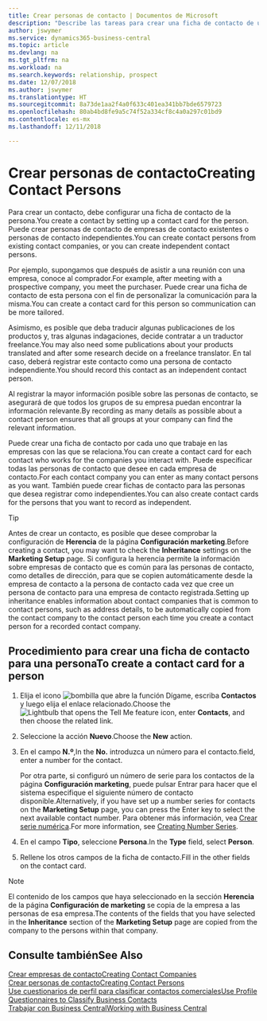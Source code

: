 ```yaml
---
title: Crear personas de contacto | Documentos de Microsoft
description: "Describe las tareas para crear una ficha de contacto de una persona, por ejemplo, un cliente potencial o proveedor, lo que ayuda a definir la relación y adaptar la comunicación."
author: jswymer
ms.service: dynamics365-business-central
ms.topic: article
ms.devlang: na
ms.tgt_pltfrm: na
ms.workload: na
ms.search.keywords: relationship, prospect
ms.date: 12/07/2018
ms.author: jswymer
ms.translationtype: HT
ms.sourcegitcommit: 8a73de1aa2f4a0f633c401ea341bb7bde6579723
ms.openlocfilehash: 80ab4bd8fe9a5c74f52a334cf8c4a0a297c01bd9
ms.contentlocale: es-mx
ms.lasthandoff: 12/11/2018

---
```

# <a name="creating-contact-persons"></a><span data-ttu-id="edadc-103">Crear personas de contacto</span><span class="sxs-lookup"><span data-stu-id="edadc-103">Creating Contact Persons</span></span>
<span data-ttu-id="edadc-104">Para crear un contacto, debe configurar una ficha de contacto de la persona.</span><span class="sxs-lookup"><span data-stu-id="edadc-104">You create a contact by setting up a contact card for the person.</span></span> <span data-ttu-id="edadc-105">Puede crear personas de contacto de empresas de contacto existentes o personas de contacto independientes.</span><span class="sxs-lookup"><span data-stu-id="edadc-105">You can create contact persons from existing contact companies, or you can create independent contact persons.</span></span>

<span data-ttu-id="edadc-106">Por ejemplo, supongamos que después de asistir a una reunión con una empresa, conoce al comprador.</span><span class="sxs-lookup"><span data-stu-id="edadc-106">For example, after meeting with a prospective company, you meet the purchaser.</span></span> <span data-ttu-id="edadc-107">Puede crear una ficha de contacto de esta persona con el fin de personalizar la comunicación para la misma.</span><span class="sxs-lookup"><span data-stu-id="edadc-107">You can create a contact card for this person so communication can be more tailored.</span></span>

<span data-ttu-id="edadc-108">Asimismo, es posible que deba traducir algunas publicaciones de los productos y, tras algunas indagaciones, decide contratar a un traductor freelance.</span><span class="sxs-lookup"><span data-stu-id="edadc-108">You may also need some publications about your products translated and after some research decide on a freelance translator.</span></span> <span data-ttu-id="edadc-109">En tal caso, deberá registrar este contacto como una persona de contacto independiente.</span><span class="sxs-lookup"><span data-stu-id="edadc-109">You should record this contact as an independent contact person.</span></span>

<span data-ttu-id="edadc-110">Al registrar la mayor información posible sobre las personas de contacto, se asegurará de que todos los grupos de su empresa puedan encontrar la información relevante.</span><span class="sxs-lookup"><span data-stu-id="edadc-110">By recording as many details as possible about a contact person ensures that all groups at your company can find the relevant information.</span></span>

<span data-ttu-id="edadc-111">Puede crear una ficha de contacto por cada uno que trabaje en las empresas con las que se relaciona.</span><span class="sxs-lookup"><span data-stu-id="edadc-111">You can create a contact card for each contact who works for the companies you interact with.</span></span> <span data-ttu-id="edadc-112">Puede especificar todas las personas de contacto que desee en cada empresa de contacto.</span><span class="sxs-lookup"><span data-stu-id="edadc-112">For each contact company you can enter as many contact persons as you want.</span></span> <span data-ttu-id="edadc-113">También puede crear fichas de contacto para las personas que desea registrar como independientes.</span><span class="sxs-lookup"><span data-stu-id="edadc-113">You can also create contact cards for the persons that you want to record as independent.</span></span>

> [!TIP]  
>   <span data-ttu-id="edadc-114">Antes de crear un contacto, es posible que desee comprobar la configuración de **Herencia** de la página **Configuración marketing**.</span><span class="sxs-lookup"><span data-stu-id="edadc-114">Before creating a contact, you may want to check the **Inheritance** settings on the **Marketing Setup** page.</span></span> <span data-ttu-id="edadc-115">Si configura la herencia permite la información sobre empresas de contacto que es común para las personas de contacto, como detalles de dirección, para que se copien automáticamente desde la empresa de contacto a la persona de contacto cada vez que cree un persona de contacto para una empresa de contacto registrada.</span><span class="sxs-lookup"><span data-stu-id="edadc-115">Setting up inheritance enables information about contact companies that is common to contact persons, such as address details, to be automatically copied from the contact company to the contact person each time you create a contact person for a recorded contact company.</span></span>

## <a name="to-create-a-contact-card-for-a-person"></a><span data-ttu-id="edadc-116">Procedimiento para crear una ficha de contacto para una persona</span><span class="sxs-lookup"><span data-stu-id="edadc-116">To create a contact card for a person</span></span>
1. <span data-ttu-id="edadc-117">Elija el icono ![bombilla que abre la función Dígame](media/ui-search/search_small.png "Dígame que desea hacer"), escriba **Contactos** y luego elija el enlace relacionado.</span><span class="sxs-lookup"><span data-stu-id="edadc-117">Choose the ![Lightbulb that opens the Tell Me feature](media/ui-search/search_small.png "Tell me what you want to do") icon, enter **Contacts**, and then choose the related link.</span></span>
2. <span data-ttu-id="edadc-118">Seleccione la acción **Nuevo**.</span><span class="sxs-lookup"><span data-stu-id="edadc-118">Choose the **New** action.</span></span>
3. <span data-ttu-id="edadc-119">En el campo **N.º**,</span><span class="sxs-lookup"><span data-stu-id="edadc-119">In the **No.**</span></span> <span data-ttu-id="edadc-120">introduzca un número para el contacto.</span><span class="sxs-lookup"><span data-stu-id="edadc-120">field, enter a number for the contact.</span></span>

    <span data-ttu-id="edadc-121">Por otra parte, si configuró un número de serie para los contactos de la página **Configuración marketing**, puede pulsar Entrar para hacer que el sistema especifique el siguiente número de contacto disponible.</span><span class="sxs-lookup"><span data-stu-id="edadc-121">Alternatively, if you have set up a number series for contacts on the **Marketing Setup** page, you can press the Enter key to select the next available contact number.</span></span> <span data-ttu-id="edadc-122">Para obtener más información, vea [Crear serie numérica](ui-create-number-series.md).</span><span class="sxs-lookup"><span data-stu-id="edadc-122">For more information, see [Creating Number Series](ui-create-number-series.md).</span></span>
4. <span data-ttu-id="edadc-123">En el campo **Tipo**, seleccione **Persona**.</span><span class="sxs-lookup"><span data-stu-id="edadc-123">In the **Type** field, select **Person**.</span></span>
5. <span data-ttu-id="edadc-124">Rellene los otros campos de la ficha de contacto.</span><span class="sxs-lookup"><span data-stu-id="edadc-124">Fill in the other fields on the contact card.</span></span>

> [!NOTE]  
>   <span data-ttu-id="edadc-125">El contenido de los campos que haya seleccionado en la sección **Herencia** de la página **Configuración de marketing** se copia de la empresa a las personas de esa empresa.</span><span class="sxs-lookup"><span data-stu-id="edadc-125">The contents of the fields that you have selected in the **Inheritance** section of the **Marketing Setup** page are copied from the company to the persons within that company.</span></span>

## <a name="see-also"></a><span data-ttu-id="edadc-126">Consulte también</span><span class="sxs-lookup"><span data-stu-id="edadc-126">See Also</span></span>
[<span data-ttu-id="edadc-127">Crear empresas de contacto</span><span class="sxs-lookup"><span data-stu-id="edadc-127">Creating Contact Companies</span></span>](marketing-create-contact-companies.md)  
[<span data-ttu-id="edadc-128">Crear personas de contacto</span><span class="sxs-lookup"><span data-stu-id="edadc-128">Creating Contact Persons</span></span>](marketing-create-contact-persons.md)  
[<span data-ttu-id="edadc-129">Use cuestionarios de perfil para clasificar contactos comerciales</span><span class="sxs-lookup"><span data-stu-id="edadc-129">Use Profile Questionnaires to Classify Business Contacts</span></span>](marketing-create-contact-profile-questionnaire.md)  
[<span data-ttu-id="edadc-130">Trabajar con Business Central</span><span class="sxs-lookup"><span data-stu-id="edadc-130">Working with Business Central</span></span>](ui-work-product.md)

